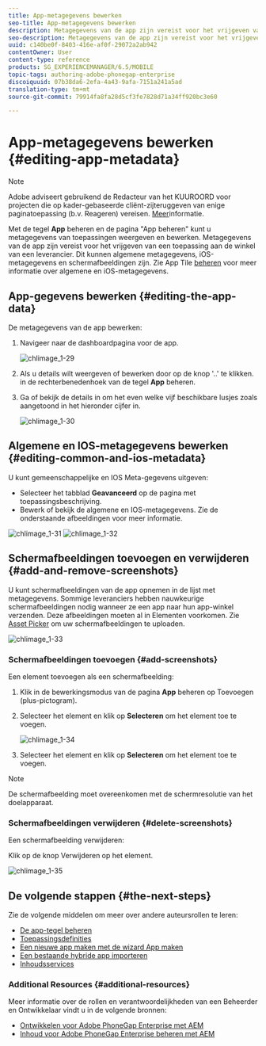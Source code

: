 ```yaml
---
title: App-metagegevens bewerken
seo-title: App-metagegevens bewerken
description: Metagegevens van de app zijn vereist voor het vrijgeven van een toepassing aan de winkel van een leverancier. Volg deze pagina voor meer informatie over het bewerken van toepassingsgegevens.
seo-description: Metagegevens van de app zijn vereist voor het vrijgeven van een toepassing aan de winkel van een leverancier. Volg deze pagina voor meer informatie over het bewerken van toepassingsgegevens.
uuid: c140be0f-8403-416e-af0f-29072a2ab942
contentOwner: User
content-type: reference
products: SG_EXPERIENCEMANAGER/6.5/MOBILE
topic-tags: authoring-adobe-phonegap-enterprise
discoiquuid: 07b38da6-2efa-4a43-9afa-7151a241a5ad
translation-type: tm+mt
source-git-commit: 79914fa8fa28d5cf3fe7828d71a34ff920bc3e60

---
```



# App-metagegevens bewerken {#editing-app-metadata}

>[!NOTE]
>
>Adobe adviseert gebruikend de Redacteur van het KUUROORD voor projecten die op kader-gebaseerde cliënt-zijteruggeven van enige paginatoepassing (b.v. Reageren) vereisen. [Meer](/help/sites-developing/spa-overview.md)informatie.

Met de tegel **App** beheren en de pagina &quot;App beheren&quot; kunt u metagegevens van toepassingen weergeven en bewerken. Metagegevens van de app zijn vereist voor het vrijgeven van een toepassing aan de winkel van een leverancier. Dit kunnen algemene metagegevens, iOS-metagegevens en schermafbeeldingen zijn. Zie App Tile [beheren](/help/mobile/phonegap-app-details-tile.md) voor meer informatie over algemene en iOS-metagegevens.

## App-gegevens bewerken {#editing-the-app-data}

De metagegevens van de app bewerken:

1. Navigeer naar de dashboardpagina voor de app.

   ![chlimage_1-29](assets/chlimage_1-29.png)

1. Als u details wilt weergeven of bewerken door op de knop &#39;..&#39; te klikken. in de rechterbenedenhoek van de tegel **App** beheren.

1. Ga of bekijk de details in om het even welke vijf beschikbare lusjes zoals aangetoond in het hieronder cijfer in.

   ![chlimage_1-30](assets/chlimage_1-30.png)

## Algemene en IOS-metagegevens bewerken {#editing-common-and-ios-metadata}

U kunt gemeenschappelijke en IOS Meta-gegevens uitgeven:

* Selecteer het tabblad **Geavanceerd** op de pagina met toepassingsbeschrijving.
* Bewerk of bekijk de algemene en IOS-metagegevens. Zie de onderstaande afbeeldingen voor meer informatie.

![chlimage_1-31](assets/chlimage_1-31.png) ![chlimage_1-32](assets/chlimage_1-32.png)

## Schermafbeeldingen toevoegen en verwijderen {#add-and-remove-screenshots}

U kunt schermafbeeldingen van de app opnemen in de lijst met metagegevens. Sommige leveranciers hebben nauwkeurige schermafbeeldingen nodig wanneer ze een app naar hun app-winkel verzenden. Deze afbeeldingen moeten al in Elementen voorkomen. Zie [Asset Picker](../assets/search-assets.md#assetselector) om uw schermafbeeldingen te uploaden.

![chlimage_1-33](assets/chlimage_1-33.png)

### Schermafbeeldingen toevoegen {#add-screenshots}

Een element toevoegen als een schermafbeelding:

1. Klik in de bewerkingsmodus van de pagina **App** beheren op Toevoegen (plus-pictogram).
1. Selecteer het element en klik op **Selecteren** om het element toe te voegen.

   ![chlimage_1-34](assets/chlimage_1-34.png)

1. Selecteer het element en klik op **Selecteren** om het element toe te voegen.

>[!NOTE]
>
>De schermafbeelding moet overeenkomen met de schermresolutie van het doelapparaat.

### Schermafbeeldingen verwijderen {#delete-screenshots}

Een schermafbeelding verwijderen:

Klik op de knop Verwijderen op het element.

![chlimage_1-35](assets/chlimage_1-35.png)

## De volgende stappen {#the-next-steps}

Zie de volgende middelen om meer over andere auteursrollen te leren:

* [De app-tegel beheren](/help/mobile/phonegap-app-details-tile.md)
* [Toepassingsdefinities](/help/mobile/phonegap-app-definitions.md)
* [Een nieuwe app maken met de wizard App maken](/help/mobile/phonegap-create-new-app.md)
* [Een bestaande hybride app importeren](/help/mobile/phonegap-adding-content-to-imported-app.md)
* [Inhoudsservices](/help/mobile/develop-content-as-a-service.md)

### Additional Resources {#additional-resources}

Meer informatie over de rollen en verantwoordelijkheden van een Beheerder en Ontwikkelaar vindt u in de volgende bronnen:

* [Ontwikkelen voor Adobe PhoneGap Enterprise met AEM](/help/mobile/developing-in-phonegap.md)
* [Inhoud voor Adobe PhoneGap Enterprise beheren met AEM](/help/mobile/administer-phonegap.md)
